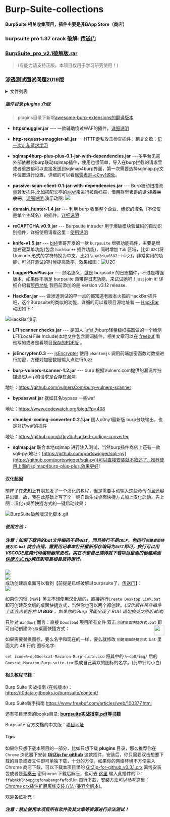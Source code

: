 # Burp-Suite-collections

#### BurpSuite 相关收集项目，插件主要是非BApp Store（商店）

### burpsuite pro 1.37 crack 破解: [传送门](./crack.md)  
### [BurpSuite_pro_v2.1破解版.rar](https://mir.cr/1XKFLGFW)
> (有能力请支持正版，本项目仅用于学习研究使用！)  

### [渗透测试面试问题2019版](渗透测试面试问题2019版.md)
<details>

<summary>文件列表</summary> 

```

+--- books
|   +--- Burp Suite使用 _ Pa55w0rd 's Blog.pdf
|   +--- Burp Suite使用中的一些技巧.pdf
|   +--- burp 日志插件「burplogger++.jar」从原理到实践-信安之路.pdf
|   +--- BurpSuite 代理设置的小技巧.pdf
|   +--- burpsuite实战指南.pdf
|   +--- Configuring Burp Suite with Android Nougat.pdf
|   +--- IOS之Burpsuite抓Https问题.pdf
|   +--- nmap-man-page.pdf
|   +--- Nmap渗透测试思维导图.png
|   +--- readme.md
|   +--- 利用Burpsuite爆破Tomcat密码.pdf
|   +--- 利用burp插件Hackvertor绕过waf并破解XOR加密 - 嘶吼 RoarTalk.pdf
|   +--- 基于BurpSuite快速探测越权-Authz插件.pdf
|   +--- 如何在64位Windows 10下安装java开发环境.pdf
|   +--- 新手福利 _ Burpsuite你可能不知道的技巧.pdf
|   +--- 本地文件包含漏洞检测工具 – Burp国产插件LFI scanner checks.pdf
+--- burp-loader-keygen.jar
+--- BurpSuiteCn.jar
+--- burpsuite_pro_v1.7.37.jar
+--- Burp_start.bat
+--- Burp_start_en.bat
+--- cn.txt
+--- crack.md
+--- Create-Desktop-Link.bat
+--- GitZip-for-github_v0.3.1.crx
+--- img
|   +--- ANSI.png
|   +--- BurpSuite破解版汉化脚本.gif
|   +--- crack1.png
|   +--- crack2.png
|   +--- crack3.png
|   +--- crack4.png
|   +--- crack5.png
|   +--- crack_ok.png
|   +--- CRLF_ANSI.png
|   +--- desktop_shortlink.png
|   +--- Goescat-Macaron-Burp-suite.ico
|   +--- hackbar.gif
|   +--- passive-scan-client-0.1-jar-with-dependencies.gif
|   +--- u2cTab.png
+--- Mrxn's Blog.url
+--- plugins
|   +--- awesome-burp-extensions
|   |   +--- README.md
|   +--- burp-vulners-scanner-1.2.jar
|   +--- bypasswaf.jar
|   +--- chunked-coding-converter.0.2.1.jar
|   +--- domain_hunter-v1.4.jar
|   +--- HackBar.jar
|   +--- jsEncrypter.0.3
|   |   +--- jsEncrypter-0.3.jar
|   |   +--- jsEncrypter_readme.pdf
|   |   +--- nodejs_server.js
|   |   +--- phantomjs_server.js
|   |   +--- README.md
|   |   +--- 对登录中账号密码进行加密之后再传输的爆破的思路和方式 - FreeBuf互联网安全新媒体平台.pdf
|   |   +--- 编写加密传输爆破插件jsEncrypter _ 回忆飘如雪.pdf
|   +--- knife-v1.5.jar
|   +--- LFI scanner checks.jar
|   +--- LoggerPlusPlus.jar
|   +--- passive-scan-client-0.1-jar-with-dependencies.jar
|   +--- Readme.md
|   +--- reCAPTCHA-v0.9.jar
|   +--- sqlmap.jar
|   +--- sqlmap4burp-plus-plus-0.1-jar-with-dependencies.jar
+--- README.md
+--- 创建桌面快捷方式.bat
+--- 创建桌面快捷方式.zip
+--- 吾爱破解论坛.url
+--- 渗透测试面试问题2019版.md

```
</details>  

##### 插件目录 plugins 介绍:

> plugins目录下新增[awesome-burp-extensions的翻译版本](./plugins/awesome-burp-extensions)  

- **httpsmuggler.jar** --- 一款辅助绕过WAF的插件，[详细说明](https://github.com/nccgroup/BurpSuiteHTTPSmuggler)
- **http-request-smuggler-all.jar** ---HTTP走私攻击检查插件，相关文章：[记一次走私请求学习](https://xz.aliyun.com/t/6299)
- **sqlmap4burp-plus-plus-0.1-jar-with-dependencies.jar** ---多平台无需外部依赖的burp联动sqlmap插件，使用也很简单，导入在burp拦截的请求里或者重放都可以直接发送到sqlmap4burp界面，第一次需要选择sqlmap.py文件位置进行设置，详细的可以看[飘雪表哥-c0ny1源处](https://github.com/c0ny1/sqlmap4burp-plus-plus)。
- **passive-scan-client-0.1-jar-with-dependencies.jar** --- Burp被动扫描流量转发插件,比如搭配长亭的[`XRAY`](https://github.com/chaitin/xray)来进行被动扫描，借用群里表哥的话:~~挂着坐收洞~~。[详细说明](https://github.com/c0ny1/passive-scan-client/blob/master/README.md),演示动图: ![](./img/passive-scan-client-0.1-jar-with-dependencies.gif)

- **domain_hunter-1.4.jar** --- 利用 burp 收集整个企业、组织的域名（不仅仅是单个主域名）的插件。[详细说明](https://github.com/bit4woo/domain_hunter/blob/master/README.md)

- **reCAPTCHA.v0.9.jar** --- Burpsuite intruder 用于爆破模块验证码的自动识别插件，详细使用请看这里：[使用说明](https://github.com/bit4woo/reCAPTCHA/blob/master/README.md)

- **knife-v1.5.jar** --- [bit4](https://github.com/bit4woo/knife/blob/master/README-zh.md)表哥开发的一款 `burpsuite` 增强功能插件，主要是增加右键菜单功能(包含 `hackbar++` 插件功能)，同时增加 `Tab` 区域，比如 `U2C`(将 Unicode 形式的字符转换为中文，比如 `\u4e2d\u6587`-->`中文`)，非常实用的功能，可以在测试的时候提高效率，效果如图：![U2C](./img/u2cTab.png)

- **LoggerPlusPlus.jar** --- 顾名思义，就是 burpsuite 的日志插件，不过是增强版本，如果你不满足 burpsuite 自带得日志功能，来试试她吧！just join it! 详细介绍看[项目地址](https://github.com/nccgroup/BurpSuiteLoggerPlusPlus) 我目前添加的是 Version v3.12 release.

- **HackBar.jar** --- 做渗透测试的早一点的都知道老版本火狐的HackBar插件吧，这个Burpsuite的类似的功能，详细的可以看项目源地址看 — [HackBar](https://github.com/d3vilbug/HackBar) 动图如下：

![HackBar演示](./img/hackbar.gif)

- **LFI scanner checks.jar** --- 是国人 [lufei](https://github.com/lufeirider/Project/tree/master/LFIScanner) 为burp轻量级扫描器做的一个检测LFI(Local File Include)本地文件包含漏洞插件。相关文章可以在 [freebuf](https://www.freebuf.com/sectool/75118.html) 看他写的或者是看项目[保存的PDF版](https://github.com/Mr-xn/BurpSuite-collections/blob/master/books/%E6%9C%AC%E5%9C%B0%E6%96%87%E4%BB%B6%E5%8C%85%E5%90%AB%E6%BC%8F%E6%B4%9E%E6%A3%80%E6%B5%8B%E5%B7%A5%E5%85%B7%20%E2%80%93%20Burp%E5%9B%BD%E4%BA%A7%E6%8F%92%E4%BB%B6LFI%20scanner%20checks.pdf) 。

- **jsEncrypter.0.3** --- [jsEncrypter](https://github.com/c0ny1/jsEncrypter) 使用 `phantomjs` 调用前端加密函数对数据进行加密，方便对加密数据输入点进行fuzz

- **burp-vulners-scanner-1.2.jar** --- burp 根据Vulners.com提供的漏洞库扫描通过burp的请求是否存在漏洞  

地址：https://github.com/vulnersCom/burp-vulners-scanner 

- **bypasswaf.jar** 就如其名bypass 一些waf 

地址：https://www.codewatch.org/blog/?p=408 

- **chunked-coding-converter.0.2.1.jar** 国人c0ny1最新版 burp分块输出，也是对抗waf的插件 

地址：https://github.com/c0ny1/chunked-coding-converter 

- **sqlmap.jar** 联合本地sqlmap 进行注入测试，当然burp插件商店上还有一款 sqli-py(地址：[https://github.com/portswigger/sqli-py](https://github.com/portswigger/sqli-py))可以直接安装就不叙述了...推荐使用上面的sqlmap4burp-plus-plus,效果更好!

#### 汉化起因

前阵子在**先知**上有朋友发了一个汉化的教程，但是需要手动输入这些命令而且还容易出错，故，我在此基础上写了个一键自动生成桌面快捷方式加上汉化启动。先上图：汉化+桌面快捷方式的一键启动效果：

![BurpSuite破解版汉化脚本.gif](./img/BurpSuite破解版汉化脚本.gif)

##### 使用方法：

##### 注意：如果下载完的bat文件编码不是`ANSI`，而且换行不是`CRLF`，你运行`创建桌面快捷方式.bat` 就会出错。需要用记事本打开重新保存编码为`ANSI`即可，换行可以用VSCODE这类代码编辑器来更改。实在不想自己搞得就下载项目里面的[创建桌面快捷方式.zip](./创建桌面快捷方式.zip)解压到项目根目录再运行。  
![](./img/ANSI.png)  
![](./img/CRLF_ANSI.png)  
成功创建后桌面可以看到【前提是已经破解过burpsuite了，[传送门](./crack.md)】：  
![](./img/desktop_shortlink.png)  

如果你习惯`【推荐】`英文不想使用汉化版的，直接运行`Create Desktop Link.bat` 即可创建英文版的桌面快捷方式，当然你也可以两个都创建。*(汉化版在某些插件上面会出现各种 **UI** **BUG** ，如果你的 Burp 界面出现了 BUG 请切换英文原版试试)*

只针对 `Windows` 而言：直接 `Download` 项目所有文件 双击 `创建桌面快捷方式.bat` 即可自动创建`汉化版`桌面快捷方式：<img src="./img//Goescat-Macaron-Burp-suite.ico" width="32" height ="32" align=right />

如果需要替换图标，要么名字和现在的一样，要么就修改 `创建桌面快捷方式.bat` 里面大约 48 行的 图标名字:

```set icon=%~dp0Goescat-Macaron-Burp-suite.ico``` 将其中的 `%~dp0/img/` 后的 `Goescat-Macaron-Burp-suite.ico` 换成自己喜欢的图标的名字。(此举针对小白)

#### 相关教程书籍：

Burp Suite 实战指南 (在线版本)：https://t0data.gitbooks.io/burpsuite/content/ 

Burp Suite新手指南 https://www.freebuf.com/articles/web/100377.html

还有项目里面的books目录:  [**burpsuite实战指南.pdf等书籍**](https://github.com/Mr-xn/Burp-Suite-collections/tree/master/books)

Burpsuite 官方文档的中文版：[项目地址](https://github.com/yw9381/Burp_Suite_Doc_zh_cn)

#### Tips

如果你只想下载本项目的一部分，比如只想下载 **plugins** 目录，那么推荐你在 `Chrome` 浏览器下安装 **[GitZip for github](<https://chrome.google.com/webstore/detail/gitzip-for-github/ffabmkklhbepgcgfonabamgnfafbdlkn>)** 这款插件，安装后，你只需要双击想要下载的目录或者文件即可单独下载，十分的方便。如果你的网络环境不方便进入 Chrome 商店下载，可以下载本项目里的 [GitZip-for-github_v0.3.1.crx](https://raw.githubusercontent.com/Mr-xn/Burp-Suite-collections/master/GitZip-for-github_v0.3.1.crx) 离线安装包或者是[蓝奏云](https://www.lanzous.com/i3r80dg) 密码:`mrxn` 下载后解压，也可去 [这里](https://chrome-extension-downloader.com/) 输入此插件的ID：`ffabmkklhbepgcgfonabamgnfafbdlkn` 自行下载，安装方法可以参考这里：[Chrome crx插件扩展离线安装方法 (兼容全版本)](https://sspai.com/post/52767)。

欢迎各位补充！

##### 注意：禁止使用本项目所有软件及其文章等资源进行非法测试！

